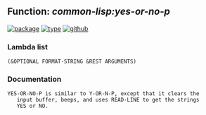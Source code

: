 ## Function: ***common-lisp:yes-or-no-p***
[![package](https://img.shields.io/badge/Package-COMMON--LISP-5f9ea0.svg?style=social&colorA=999999)](../) [![type](https://img.shields.io/badge/Type-Function-5f9ea0.svg?style=social&colorA=999999)](../#function) [![github](https://img.shields.io/badge/GitHub-View_the_source-5f9ea0.svg?style=social&colorA=999999&logo=github)](https://github.com/sbcl/sbcl/blob/master/src/code/query.lisp/) 
### Lambda list
```
(&OPTIONAL FORMAT-STRING &REST ARGUMENTS)
```
### Documentation
```
YES-OR-NO-P is similar to Y-OR-N-P, except that it clears the
   input buffer, beeps, and uses READ-LINE to get the strings
   YES or NO.
```
